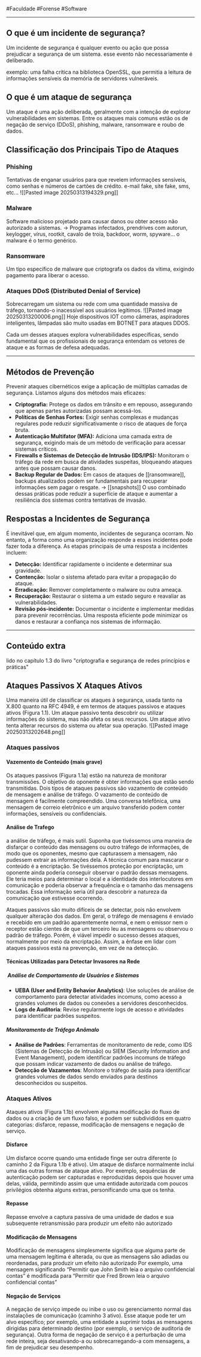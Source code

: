 #Faculdade #Forense #Software 
___
## O que é um incidente de segurança?
Um incidente de segurança é qualquer evento ou ação que possa prejudicar a segurança de um sistema. esse evento não necessariamente é deliberado.

exemplo: uma falha crítica na biblioteca OpenSSL, que permitia a leitura de informações sensíveis da memória de servidores vulneráveis.
## O que é um ataque de segurança
Um ataque é uma ação deliberada, geralmente com a intenção de explorar vulnerabilidades em sistemas. Entre os ataques mais comuns estão os de negação de serviço (DDoS), phishing, malware, ransomware e roubo de dados.
## Classificação dos Principais Tipo de Ataques
### Phishing
Tentativas de enganar usuários para que revelem informações sensíveis, como senhas e números de cartões de crédito.
e-mail fake, site fake, sms, etc...
![[Pasted image 20250313194329.png]]
### Malware
Software malicioso projetado para causar danos ou obter acesso não autorizado a sistemas.
 -> Programas infectados, prendrives com autorun, keylogger, vírus, rootkit, cavalo de troia, backdoor, worm, spyware... o malware é o termo genérico.
### Ransomware
Um tipo específico de malware que criptografa os dados da vítima, exigindo pagamento para liberar o acesso.
### Ataques DDoS (Distributed Denial of Service)
Sobrecarregam um sistema ou rede com uma quantidade massiva de tráfego, tornando-o inacessível aos usuários legítimos.
![[Pasted image 20250313200006.png]]
Hoje dispositivos IOT como câmeras, aspiradores inteligentes, lâmpadas são muito usadas em BOTNET para ataques DDOS.

Cada um desses ataques explora vulnerabilidades específicas, sendo fundamental que os profissionais de segurança entendam os vetores de ataque e as formas de defesa adequadas.

 ___
## Métodos de Prevenção
Prevenir ataques cibernéticos exige a aplicação de múltiplas camadas de segurança. Listamos alguns dos métodos mais eficazes:

- **Criptografia:** Protege os dados em trânsito e em repouso, assegurando que apenas partes autorizadas possam acessá-los.
- **Políticas de Senhas Fortes:** Exigir senhas complexas e mudanças regulares pode reduzir significativamente o risco de ataques de força bruta.
- **Autenticação Multifator (MFA):** Adiciona uma camada extra de segurança, exigindo mais de um método de verificação para acessar sistemas críticos.
- **Firewalls e Sistemas de Detecção de Intrusão (IDS/IPS):** Monitoram o tráfego da rede em busca de atividades suspeitas, bloqueando ataques antes que possam causar danos.
- **Backup Regular de Dados:** Em casos de ataques de [[ransomware]], backups atualizados podem ser fundamentais para recuperar informações sem pagar o resgate. -> [[snapshots]]
O uso combinado dessas práticas pode reduzir a superfície de ataque e aumentar a resiliência dos sistemas contra tentativas de invasão.
## Respostas a Incidentes de Segurança
É inevitável que, em algum momento, incidentes de segurança ocorram. No entanto, a forma como uma organização responde a esses incidentes pode fazer toda a diferença. As etapas principais de uma resposta a incidentes incluem:

- **Detecção:** Identificar rapidamente o incidente e determinar sua gravidade.
- **Contenção:** Isolar o sistema afetado para evitar a propagação do ataque.
- **Erradicação:** Remover completamente o malware ou outra ameaça.
- **Recuperação:** Restaurar o sistema a um estado seguro e reavaliar as vulnerabilidades.
- **Revisão pós-incidente:** Documentar o incidente e implementar medidas para prevenir recorrências.
Uma resposta eficiente pode minimizar os danos e restaurar a confiança nos sistemas de informação.
___
## Conteúdo extra
lido no capítulo 1.3 do livro "criptografia e segurança de redes princípios e práticas"
## Ataques Passivos X Ataques Ativos
Uma maneira útil de classificar os ataques à segurança, usada tanto na X.800 quanto na RFC 4949, é em termos de ataques passivos e ataques ativos (Figura 1.1). Um ataque passivo tenta descobrir ou utilizar informações do sistema, mas não afeta os seus recursos. Um ataque ativo tenta alterar recursos do sistema ou afetar sua operação.
![[Pasted image 20250313202648.png]]
### Ataques passivos
#### Vazemento de Conteúdo (mais grave)
Os ataques passivos (Figura 1.1a) estão na natureza de monitorar transmissões. O objetivo do oponente é obter informações que estão sendo transmitidas. Dois tipos de ataques passivos são vazamento de conteúdo de mensagem e análise de tráfego.
O vazamento de conteúdo de mensagem é facilmente compreendido. Uma conversa telefônica, uma mensagem de correio eletrônico e um arquivo transferido podem conter informações, sensíveis ou confidenciais.

#### Análise de Trafego
a análise de tráfego, é mais sutil. Suponha que tivéssemos uma maneira de disfarçar o conteúdo das mensagens ou outro tráfego de informações, de modo que os oponentes, mesmo que capturassem a mensagem, não pudessem extrair as informações dela. A técnica comum para mascarar o conteúdo é a encriptação. Se tivéssemos proteção por encriptação, um oponente ainda poderia conseguir observar o padrão dessas mensagens. Ele teria meios para determinar o local e a identidade dos interlocutores em comunicação e poderia observar a frequência e o tamanho das mensagens trocadas. Essa informação seria útil para descobrir a natureza da comunicação que estivesse ocorrendo.

Ataques passivos são muito difíceis de se detectar, pois não envolvem qualquer alteração dos dados. Em geral, o tráfego de mensagens é enviado e recebido em um padrão aparentemente normal, e nem o emissor nem o receptor estão cientes de que um terceiro leu as mensagens ou observou o padrão de tráfego. Porém, é viável impedir o sucesso desses ataques, normalmente por meio da encriptação. Assim, a ênfase em lidar com ataques passivos está na prevenção, em vez de na detecção.
#### Técnicas Utilizadas para Detectar Invasores na Rede
#####  Análise de Comportamento de Usuários e Sistemas

- **UEBA (User and Entity Behavior Analytics)**: Use soluções de análise de comportamento para detectar atividades incomuns, como acesso a grandes volumes de dados ou conexões a servidores desconhecidos.
- **Logs de Auditoria**: Revise regularmente logs de acesso e atividades para identificar padrões suspeitos.
##### Monitoramento de Tráfego Anômalo

- **Análise de Padrões**: Ferramentas de monitoramento de rede, como IDS (Sistemas de Detecção de Intrusão) ou SIEM (Security Information and Event Management), podem identificar padrões incomuns de tráfego que possam indicar vazamento de dados ou análise de tráfego. 
- **Detecção de Vazamentos**: Monitore o tráfego de saída para identificar grandes volumes de dados sendo enviados para destinos desconhecidos ou suspeitos.

### Ataques Ativos
Ataques ativos (Figura 1.1b) envolvem alguma modificação do fluxo de dados ou a criação de um fluxo falso, e podem ser subdivididos em quatro categorias: disfarce, repasse, modificação de mensagens e negação de serviço.

#### Disfarce 
Um disfarce ocorre quando uma entidade finge ser outra diferente (o caminho 2 da Figura 1.1b é ativo). Um ataque de disfarce normalmente inclui uma das outras formas de ataque ativo. Por exemplo, sequências de autenticação podem ser capturadas e reproduzidas depois que houver uma delas, válida, permitindo assim que uma entidade autorizada com poucos privilégios obtenha alguns extras, personificando uma que os tenha.
#### Repasse
Repasse envolve a captura passiva de uma unidade de dados e sua subsequente retransmissão para produzir um efeito não autorizado
#### Modificação de Mensagens
Modificação de mensagens simplesmente significa que alguma parte de uma mensagem legítima é alterada, ou que as mensagens são adiadas ou reordenadas, para produzir um efeito não autorizado
Por exemplo, uma mensagem significando “Permitir que John Smith leia o arquivo confidencial contas” é modificada para “Permitir que Fred Brown leia o arquivo confidencial contas”
#### Negação de Serviços
A negação de serviço impede ou inibe o uso ou gerenciamento normal das instalações de comunicação (caminho 3 ativo). Esse ataque pode ter um alvo específico; por exemplo, uma entidade a suprimir todas as mensagens dirigidas para determinado destino (por exemplo, o serviço de auditoria de segurança). Outra forma de negação de serviço é a perturbação de uma rede inteira, seja desativando-a ou sobrecarregando-a com mensagens, a fim de prejudicar seu desempenho.
